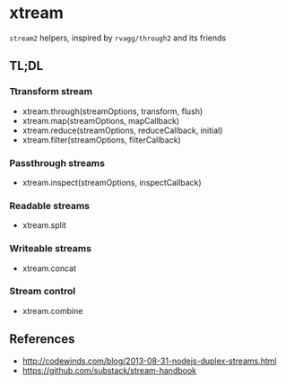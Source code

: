# xtream

`stream2` helpers, inspired by `rvagg/through2` and its friends

## TL;DL

### Ttransform stream

* xtream.through(streamOptions, transform, flush)
* xtream.map(streamOptions, mapCallback)
* xtream.reduce(streamOptions, reduceCallback, initial)
* xtream.filter(streamOptions, filterCallback)

### Passthrough streams

* xtream.inspect(streamOptions, inspectCallback)
    
### Readable streams

* xtream.split

### Writeable streams

* xtream.concat

### Stream control

* xtream.combine




## References

* http://codewinds.com/blog/2013-08-31-nodejs-duplex-streams.html
* https://github.com/substack/stream-handbook
